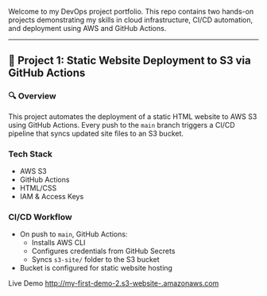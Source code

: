 Welcome to my DevOps project portfolio. This repo contains two hands-on projects demonstrating my skills in cloud infrastructure, CI/CD automation, and deployment using AWS and GitHub Actions.

---

## 📁 Project 1: Static Website Deployment to S3 via GitHub Actions

### 🔍 Overview
This project automates the deployment of a static HTML website to AWS S3 using GitHub Actions. Every push to the `main` branch triggers a CI/CD pipeline that syncs updated site files to an S3 bucket.

### Tech Stack
- AWS S3
- GitHub Actions
- HTML/CSS
- IAM & Access Keys

### CI/CD Workflow
- On push to `main`, GitHub Actions:
  - Installs AWS CLI
  - Configures credentials from GitHub Secrets
  - Syncs `s3-site/` folder to the S3 bucket
- Bucket is configured for static website hosting

Live Demo
[http://my-first-demo-2.s3-website-<region>.amazonaws.com](http://my-first-demo-2.s3-website-us-east-1.amazonaws.com)
